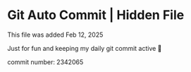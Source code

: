 # Git Auto Commit | Hidden File

This file was added Feb 12, 2025

Just for fun and keeping my daily git commit active 🤪

commit number: 2342065
